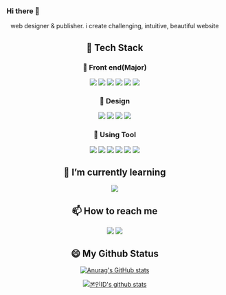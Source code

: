 
### Hi there 👋

<div align="center">

web designer & publisher.
i create challenging, intuitive, beautiful website

</div>

<h2 align="center">🔨 Tech Stack </h2>

<h3 align="center">🤞 Front end(Major)</h3>
<p align="center">
<img src="https://img.shields.io/badge/HTML5-E34F26?style=flat-square&logo=HTML5&logoColor=white"/>
<img src="https://img.shields.io/badge/CSS3-1572B6?style=flat-square&logo=CSS3&logoColor=white"/>
<img src="https://img.shields.io/badge/Sass-CC6699?style=flat-square&logo=Sass&logoColor=white"/>
<img src="https://img.shields.io/badge/JavaScript-F7DF1E?style=flat-square&logo=JavaScript&logoColor=black"/>
<img src="https://img.shields.io/badge/jQuery-0769AD?style=flat-square&logo=jQuery&logoColor=white"/>
<img src="https://img.shields.io/badge/Pug-A86454?style=flat-square&logo=Pug&logoColor=white"/>
</p>

<h3 align="center">🎨 Design</h3>
<p align="center">
<img src="https://img.shields.io/badge/Adobe Photoshop-31A8FF?style=flat-square&logo=Adobe Photoshop&logoColor=white"/>
<img src="https://img.shields.io/badge/Adobe Illustrator-FF9A00?style=flat-square&logo=Adobe Illustrator&logoColor=white"/>
<img src="https://img.shields.io/badge/Adobe%20photoshop-FF61F6?style=flat-square&logo=Adobe%20photoshop&logoColor=white"/>
<img src="https://img.shields.io/badge/Figma-F24E1E?style=flat-square&logo=Figma&logoColor=white"/>
</p>


<h3 align="center">🔨 Using Tool</h3>
<p align="center">
<img src="https://img.shields.io/badge/GitHub-181717?style=flat-square&logo=GitHub&logoColor=white"/>
<img src="https://img.shields.io/badge/Git-F05032?style=flat-square&logo=Git&logoColor=white"/>
<img src="https://img.shields.io/badge/Visual Studio Code-007ACC?style=flat-square&logo=Visual Studio Code&logoColor=white"/>
<img src="https://img.shields.io/badge/Adobe Brackets-0B88CE?style=flat-square&logo=Bookalope&logoColor=white"/>
<img src="https://img.shields.io/badge/Notion-000000?style=flat-square&logo=Notion&logoColor=white"/>
<img src="https://img.shields.io/badge/Eclipse%20IDE-2C2255?style=flat-square&logo=Eclipse%20IDE&logoColor=white"/>
</p>

<h2 align="center">🌱 I’m currently learning</h2>
<p align="center">
  <!--
  <img src="https://img.shields.io/badge/Vue.js-4FC08D?style=flat-square&logo=Vue.js&logoColor=white"/>
  <img src="https://img.shields.io/badge/React-61DAFB?style=flat-square&logo=React&logoColor=black"/>
  <img src="https://img.shields.io/badge/flutter-02569B?style=flat-square&logo=flutter&logoColor=white"/>
  <img src="https://img.shields.io/badge/TypeScript-3178C6?style=flat-square&logo=TypeScript&logoColor=white"/>
  <img src="https://img.shields.io/badge/dart-0175C2?style=flat-square&logo=dart&logoColor=white" />
  -->
  <img src="https://img.shields.io/badge/JavaScript-F7DF1E?style=flat-square&logo=JavaScript&logoColor=white" />
  
</p>

<h2 align="center">📫 How to reach me</h2>

<p align="center">
<a href="mailto:breeze_ciel@naver.com"><img src="https://img.shields.io/badge/naver-03C75A?style=flat-square&logo=naver&logoColor=white"/></a>
<a href="https://seraphinaciel.github.io/portfolio2022/"><img src="https://img.shields.io/badge/My Portfolio Site-DD0B78?style=flat-square&logo=Starship&logoColor=white"/></a>
</p>

<h2 align="center">😄 My Github Status</h2>

<div align="center">

[![Anurag's GitHub stats](https://github-readme-stats.vercel.app/api?username=seraphinaciel&theme=react)](https://github.com/anuraghazra/github-readme-stats)


[![본인ID's github stats](https://github-readme-stats.vercel.app/api/top-langs/?username=seraphinaciel&show_icons=true&hide_border=true&title_color=004386&icon_color=004386&layout=compact)](https://github.com/본인ID)

</div>

<!--
**seraphinaciel/seraphinaciel** is a ✨ _special_ ✨ repository because its `README.md` (this file) appears on your GitHub profile.

Here are some ideas to get you started:

- 🔭 I’m currently working on ...
- 🌱 I’m currently learning ...
- 👯 I’m looking to collaborate on ...
- 🤔 I’m looking for help with ...
- 💬 Ask me about ...
- 📫 How to reach me: ...
- 😄 Pronouns: ...
- ⚡ Fun fact: ...
-->
